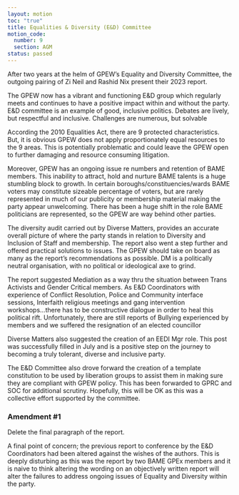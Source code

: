 ```yaml
---
layout: motion
toc: "true"
title: Equalities & Diversity (E&D) Committee
motion_code:
  number: 9
  section: AGM
status: passed
---
```

After two years at the helm of GPEW’s Equality and Diversity Committee, the outgoing pairing of Zi Neil and Rashid Nix present their 2023 report.

The GPEW now has a vibrant and functioning E&D group which regularly meets and continues to have a positive impact within and without the party. E&D committee is an example of good, inclusive politics. Debates are lively, but respectful and inclusive.  Challenges are numerous, but solvable

According the 2010 Equalities Act, there are 9 protected characteristics. But, it is obvious GPEW does not apply proportionately equal resources to the 9 areas. This is potentially problematic and could leave the GPEW open to further damaging and resource consuming litigation.

Moreover, GPEW has an ongoing issue re numbers and retention of BAME members. This inability to attract, hold and nurture BAME talents is a huge stumbling block to growth. In certain boroughs/constituencies/wards BAME voters may constitute sizeable percentage of voters, but are rarely represented in much of our publicity or membership material making the party appear unwelcoming. There has been a huge shift in the role BAME politicians are represented, so the GPEW are way behind other parties.

The diversity audit carried out by Diverse Matters, provides an accurate overall picture of where the party stands in relation to Diversity and Inclusion of Staff and membership. The report also went a step further and offered practical solutions to issues.  The GPEW should take on board as many as the report’s recommendations as possible. DM is a politically neutral organisation, with no political or ideological axe to grind.

The report suggested Mediation as a way thru the situation between Trans Activists and Gender Critical members. As E&D Coordinators with experience of Conflict Resolution, Police and Community interface sessions, Interfaith religious meetings and gang intervention workshops...there has to be constructive dialogue in order to heal this political rift. Unfortunately, there are still reports of Bullying experienced by members and we suffered the resignation of an elected councillor

Diverse Matters also suggested the creation of an EEDI Mgr role. This post was successfully filled in July and is a positive step on the journey to becoming a truly tolerant, diverse and inclusive party.

The E&D Committee also drove forward the creation of a template constitution to be used by liberation groups to assist them in making sure they are compliant with GPEW policy. This has been forwarded to GPRC and SOC for additional scrutiny. Hopefully, this will be OK as this was a collective effort supported by the committee.

<div class="amendment amendment-passed">
<div class="d-flex justify-content-between align-items-start">
<h3 id="amendment-1">Amendment #1</h3>
</div>
    
<p>Delete the final paragraph of the report.</p>
  
</div>

A final point of concern; the previous report to conference by the E&D Coordinators had been altered against the wishes of the authors. This is deeply disturbing as this was the report by two BAME GPEx members and it is naive to think altering the wording on an objectively written report will alter the failures to address ongoing issues of Equality and Diversity within the party.